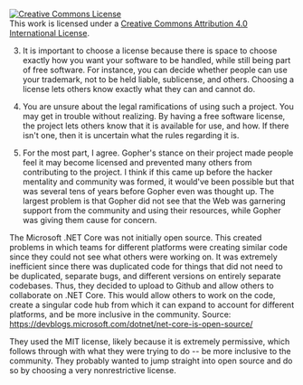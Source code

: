 <a rel="license" href="http://creativecommons.org/licenses/by/4.0/"><img alt="Creative Commons License" style="border-width:0" src="https://i.creativecommons.org/l/by/4.0/88x31.png" /></a><br />This work is licensed under a <a rel="license" href="http://creativecommons.org/licenses/by/4.0/">Creative Commons Attribution 4.0 International License</a>.

3. It is important to choose a license because there is space to choose exactly how you want your software to be handled, while still being part of free software. For instance, you can decide whether people can use your trademark, not to be held liable, sublicense, and others. Choosing a license lets others know exactly what they can and cannot do.

4. You are unsure about the legal ramifications of using such a project. You may get in trouble without realizing. By having a free software license, the project lets others know that it is available for use, and how. If there isn't one, then it is uncertain what the rules regarding it is.

5. For the most part, I agree. Gopher's stance on their project made people feel it may become licensed and prevented many others from contributing to the project. I think if this came up before the hacker mentality and community was formed, it would've been possible but that was several tens of years before Gopher even was thought up. The largest problem is that Gopher did not see that the Web was garnering support from the community and using their resources, while Gopher was giving them cause for concern.

  The Microsoft .NET Core was not initially open source. This created problems in which teams for different platforms were creating similar code since they could not see what others were working on. It was extremely inefficient since there was duplicated code for things that did not need to be duplicated, separate bugs, and different versions on entirely separate codebases. 
  Thus, they decided to upload to Github and allow others to collaborate on .NET Core. This would allow others to work on the code, create a singular code hub from which it can expand to account for different platforms, and be more inclusive in the community. Source: https://devblogs.microsoft.com/dotnet/net-core-is-open-source/
  
  They used the MIT license, likely because it is extremely permissive, which follows through with what they were trying to do -- be more inclusive to the community. They probably wanted to jump straight into open source and do so by choosing a very nonrestrictive license.
  
